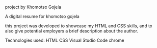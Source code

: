 project by Khomotso Gojela

A digital resume for khomotso gojela

this project was developed to showcase my HTML and CSS skills, and to also give potential employers a brief description about the author.

Technologies used:
  HTML
  CSS
  Visual Studio Code
  chrome
